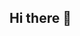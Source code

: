 ## Hi there 👋

<!--
**sarthaktandulje/sarthaktandulje** is a ✨ _special_ ✨ repository because its `README.md` (this file) appears on your GitHub profile.

## 👋 Hey, I'm Sarthak Tandulje!
I'm a student passionate about AI, maths, and discovering physics in everyday life 💫  
I'm currently preparing for MEXT and studying in 11th grade.
## 🏆 Achievements & Certifications
💡 Comleted: > Mathematics for Machine learning ; Linear Algebra, Multivariate Calculus, Principal Components Analysis - By Imperial College (London)

              > Python Developer
              > Generative AI in Practice
              > Prompt Engineering
              > SQL Intermidiate level
              > Project Planning with AI 
              > Write with AI

